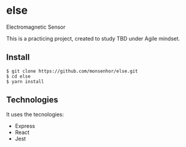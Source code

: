 # else
Electromagnetic Sensor

This is a practicing project, created to study TBD under Agile mindset.

## Install
```
$ git clone https://github.com/monsenhor/else.git
$ cd else
$ yarn install
```

## Technologies

It uses the tecnologies:

* Express
* React
* Jest
